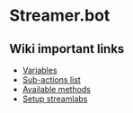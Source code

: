# Streamer.bot

## Wiki important links

- [Variables](https://wiki.streamer.bot/en/Variables)
- [Sub-actions list](https://wiki.streamer.bot/en/Sub-Actions)
- [Available methods](https://wiki.streamer.bot/en/Sub-Actions/Code/Execute-CSharp-Code/Available-Methods)
- [Setup streamlabs](https://wiki.streamer.bot/en/Broadcasters/StreamlabsDesktop)
